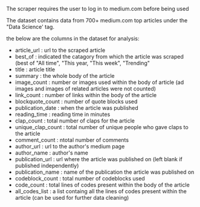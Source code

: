 The scraper requires the user to log in to medium.com before being used

The dataset contains data from 700+ medium.com top articles under the "Data Science' tag.

the below are the columns in the dataset for analysis:

- article_url	: url to the scraped article
- best_of	: indicated the catagory from which the article was scraped (best of "All time", "This year, "This week", "Trending"
- title : article title	
- summary	: the whole body of the article
- image_count	: number or images used within the body of article (ad images  and images of related articles were not counted)
- link_count	: number of links within the body of the article
- blockquote_count	: number of quote blocks used
- publication_date	: when the article was published
- reading_time	: reading time in minutes
- clap_count : total number of claps for the article
- unique_clap_count	: total number of unique people who gave claps to the article
- comment_count	: ntotal number of comments
- author_url	: url to the author's medium page
- author_name	: author's name
- publication_url	: url where the article was published on (left blank if published independently)
- publication_name	: name of the publication the article was published on
- codeblock_count	: total number of codeblocks used
- code_count	: total lines of codes present within the body of the article
- all_codes_list  : a list containg all the lines of codes present within	the article (can be used for further data cleaning)																																																																																																																																																																																																																																													

